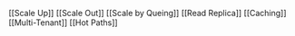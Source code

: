 [[Scale Up]]
[[Scale Out]]
[[Scale by Queing]]
[[Read Replica]]
[[Caching]]
[[Multi-Tenant]]
[[Hot Paths]]
